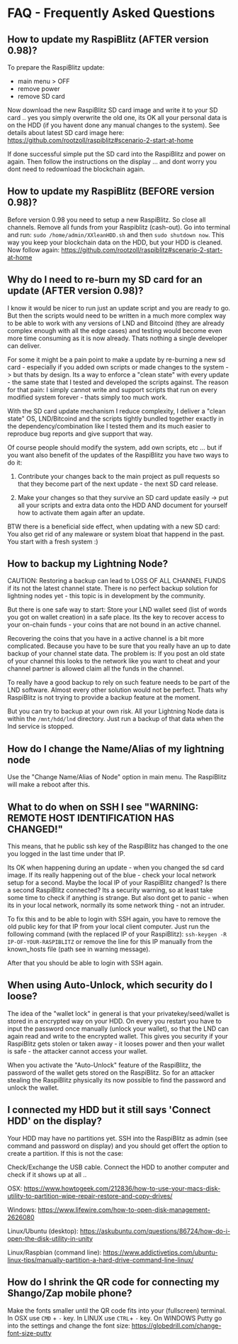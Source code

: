 # FAQ - Frequently Asked Questions

## How to update my RaspiBlitz (AFTER version 0.98)?

To prepare the RaspiBlitz update:

- main menu > OFF
- remove power
- remove SD card

Now download the new RaspiBlitz SD card image and write it to your SD card .. yes you simply overwrite the old one, its OK all your personal data is on the HDD (if you havent done any manual changes to the system). See details about latest SD card image here: https://github.com/rootzoll/raspiblitz#scenario-2-start-at-home

If done successful simple put the SD card into the RaspiBlitz and power on again. Then follow the instructions on the display ... and dont worry you dont need to redownload the blockchain again.

## How to update my RaspiBlitz (BEFORE version 0.98)?

Before version 0.98 you need to setup a new RaspiBlitz. So close all channels. Remove all funds from your Raspiblitz (cash-out). Go into terminal and run: `sudo /home/admin/XXleanHDD.sh` and then `sudo shutdown now`. This way you keep your blockchain data on the HDD, but your HDD is cleaned. Now follow again: https://github.com/rootzoll/raspiblitz#scenario-2-start-at-home

## Why do I need to re-burn my SD card for an update (AFTER version 0.98)? 

I know it would be nicer to run just an update script and you are ready to go. But then the scripts would need to be written in a much more complex way to be able to work with any versions of LND and Bitcoind (they are already complex enough with all the edge cases) and testing would become even more time consuming as it is now already. Thats nothing a single developer can deliver. 

For some it might be a pain point to make a update by re-burning a new sd card - especially if you added own scripts or made changes to the system -> but thats by design. Its a way to enforce a "clean state" with every update - the same state that I tested and developed the scripts against. The reason for that pain: I simply cannot write and support scripts that run on every modified system forever - thats simply too much work.

With the SD card update mechanism I reduce complexity, I deliver a "clean state" OS, LND/Bitcoind and the scripts tightly bundled together exactly in the dependency/combination like I tested them and its much easier to reproduce bug reports and give support that way.

Of course people should modify the system, add own scripts, etc ... but if you want also benefit of the updates of the RaspiBlitz you have two ways to do it:

1. Contribute your changes back to the main project as pull requests so that they become part of the next update - the next SD card release.

2. Make your changes so that they survive an SD card update easily -> put all your scripts and extra data onto the HDD AND document for yourself how to activate them again after an update. 

BTW there is a beneficial side effect, when updating with a new SD card: You also get rid of any maleware or system bloat that happend in the past. You start with a fresh system :)

## How to backup my Lightning Node?

CAUTION:  Restoring a backup can lead to LOSS OF ALL CHANNEL FUNDS if its not the latest channel state. There is no perfect backup solution for lightning nodes yet - this topic is in development by the community.

But there is one safe way to start: Store your LND wallet seed (list of words you got on wallet creation) in a safe place. Its the key to recover access to your on-chain funds - your coins that are not bound in an active channel.

Recovering the coins that you have in a active channel is a bit more complicated. Because you have to be sure that you really have an up to date backup of your channel state data. The problem is: If you post an old state of your channel this looks to the network like you want to cheat and your channel partner is allowed claim all the funds in the channel.

To really have a good backup to rely on such feature needs to be part of the LND software. Almost every other solution would not be perfect. Thats why RaspiBlitz is not trying to provide a backup feature at the moment.

But you can try to backup at your own risk. All your Lightning Node data is within the `/mnt/hdd/lnd` directory. Just run a backup of that data when the lnd service is stopped.


## How do I change the Name/Alias of my lightning node

Use the "Change Name/Alias of Node" option in main menu. The RaspiBlitz will make a reboot after this.

## What to do when on SSH I see "WARNING: REMOTE HOST IDENTIFICATION HAS CHANGED!"

This means, that he public ssh key of the RaspiBlitz has changed to the one you logged in the last time under that IP.

Its OK when happening during an update - when you changed the sd card image. If its really happening out of the blue - check your local network setup for a second. Maybe the local IP of your RaspiBlitz changed? Is there a second RaspiBlitz connected? Its a security warning, so at least take some time to check if anything is strange. But also dont get to panic - when its in your local network, normally its some network thing - not an intruder.

To fix this and to be able to login with SSH again, you have to remove the old public key for that IP from your local client computer. Just run the following command (with the replaced IP of your RaspiBlitz): `ssh-keygen -R IP-OF-YOUR-RASPIBLITZ` or remove the line for this IP manually from the known_hosts file (path see in warning message).

After that you should be able to login with SSH again.

## When using Auto-Unlock, which security do I loose?

The idea of the "wallet lock" in general is that your privatekey/seed/wallet is stored in a encrypted way on your HDD. On every you restart you have to input the password once manually (unlock your wallet), so that the LND can again read and write to the encrypted wallet. This gives you security if your RaspiBlitz gets stolen or taken away - it looses power and then your wallet is safe - the attacker cannot access your wallet. 

When you activate the "Auto-Unlock" feature of the RaspiBlitz, the password of the wallet gets stored on the RaspiBlitz. So for an attacker stealing the RaspiBlitz physically its now possible to find the password and unlock the wallet.

## I connected my HDD but it still says 'Connect HDD' on the display?

Your HDD may have no partitions yet. SSH into the RaspiBlitz as admin (see command and password on display) and you should get offert the option to create a partition. If this is not the case:

Check/Exchange the USB cable. Connect the HDD to another computer and check if it shows up at all .. 

OSX: https://www.howtogeek.com/212836/how-to-use-your-macs-disk-utility-to-partition-wipe-repair-restore-and-copy-drives/

Windows:
https://www.lifewire.com/how-to-open-disk-management-2626080

Linux/Ubuntu (desktop):
https://askubuntu.com/questions/86724/how-do-i-open-the-disk-utility-in-unity

Linux/Raspbian (command line):
https://www.addictivetips.com/ubuntu-linux-tips/manually-partition-a-hard-drive-command-line-linux/

## How do I shrink the QR code for connecting my Shango/Zap mobile phone?

Make the fonts smaller until the QR code fits into your (fullscreen) terminal. In OSX use `CMD` + `-` key. In LINUX use `CTRL`+ `-` key. On WINDOWS Putty go into the settings and change the font size: https://globedrill.com/change-font-size-putty
